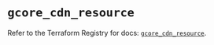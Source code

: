 # `gcore_cdn_resource`

Refer to the Terraform Registry for docs: [`gcore_cdn_resource`](https://registry.terraform.io/providers/g-core/gcore/0.31.1/docs/resources/cdn_resource).
